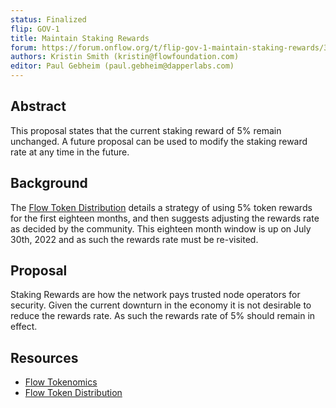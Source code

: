 ```yaml
---
status: Finalized
flip: GOV-1
title: Maintain Staking Rewards
forum: https://forum.onflow.org/t/flip-gov-1-maintain-staking-rewards/3340
authors: Kristin Smith (kristin@flowfoundation.com)
editor: Paul Gebheim (paul.gebheim@dapperlabs.com)
---
```


## Abstract

This proposal states that the current staking reward of 5% remain unchanged. A future proposal can be used to modify the staking reward rate at any time in the future.

## Background

The [Flow Token Distribution](https://www.onflow.org/token-distribution) details a strategy of using 5% token rewards for the first eighteen months, and then suggests adjusting the rewards rate as decided by the community. This eighteen month window is up on July 30th, 2022 and as such the rewards rate must be re-visited.

## Proposal

Staking Rewards are how the network pays trusted node operators for security. Given the current downturn in the economy it is not desirable to reduce the rewards rate. As such the rewards rate of 5% should remain in effect.

## Resources
- [Flow Tokenomics](https://www.onflow.org/flow-token-economics#tokenomics-intro)
- [Flow Token Distribution](https://www.onflow.org/token-distribution)
